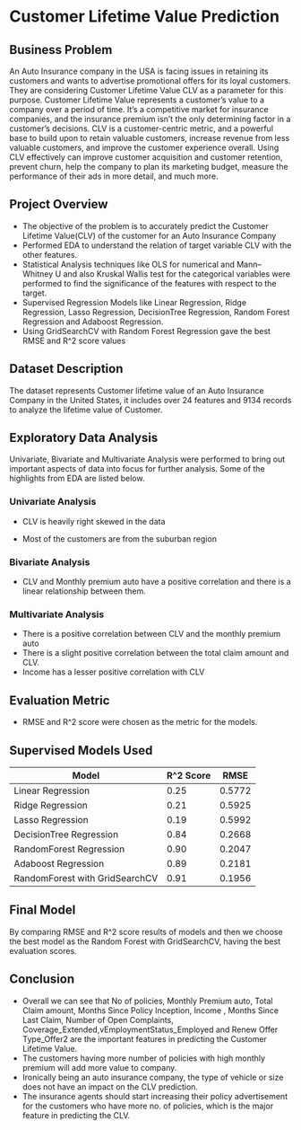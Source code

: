 # Customer Lifetime Value Prediction

## Business Problem
An Auto Insurance company in the USA is facing issues in retaining its customers and wants to advertise promotional offers for its loyal customers. They are considering Customer Lifetime Value CLV as a parameter for this purpose. Customer Lifetime Value represents a customer’s value to a company over a period of time. It’s a competitive market for insurance companies, and the insurance premium isn’t the only determining factor in a customer’s decisions. CLV is a customer-centric metric, and a powerful base to build upon to retain valuable customers, increase revenue from less valuable customers, and improve the customer experience overall. Using CLV effectively can improve customer acquisition and customer retention, prevent churn, help the company to plan its marketing budget, measure the performance of their ads in more detail, and much more.

## Project Overview
- The objective of the problem is to accurately predict the Customer Lifetime Value(CLV) of the customer for an Auto Insurance Company
- Performed EDA to understand the relation of target variable CLV with the other features.
- Statistical Analysis techniques like OLS for numerical and Mann–Whitney U and also Kruskal Wallis test for the categorical variables were performed to find the significance of the features with respect to the target.
- Supervised Regression Models like Linear Regression, Ridge Regression, Lasso Regression, DecisionTree Regression, Random Forest Regression and Adaboost Regression.
- Using GridSearchCV with Random Forest Regression gave the best RMSE and R^2 score values

## Dataset Description
The dataset represents Customer lifetime value of an Auto Insurance Company in the United States, it includes over 24 features and 9134 records to analyze the lifetime value of Customer.

## Exploratory Data Analysis
Univariate, Bivariate and Multivariate Analysis were performed to bring out important aspects of data into focus for further analysis. Some of the highlights from EDA are listed below.

### Univariate Analysis

- CLV is heavily right skewed in the data


- Most of the customers are from the suburban region

### Bivariate Analysis

- CLV and Monthly premium auto have a positive correlation and there is a linear relationship between them.

### Multivariate Analysis

- There is a positive correlation between CLV and the monthly premium auto
- There is a slight positive correlation between the total claim amount and CLV.
- Income has a lesser positive correlation with CLV

## Evaluation Metric
- RMSE and R^2 score were chosen as the metric for the models.

## Supervised Models Used
| Model      | R^2 Score | RMSE |
| ----------- | ----------- | ----------- |
| Linear Regression      | 0.25       |0.5772|
| Ridge Regression   | 0.21        |0.5925|
| Lasso Regression |  0.19    |0.5992|
| DecisionTree Regression | 0.84 |  0.2668 |
| RandomForest Regression | 0.90 | 0.2047 |
| Adaboost Regression |0.89|0.2181 |
| RandomForest with GridSearchCV | 0.91 | 0.1956 |


## Final Model
By comparing RMSE and R^2 score results of models and then we choose the best model as the Random Forest with GridSearchCV, having the best evaluation scores.

## Conclusion

- Overall we can see that No of policies, Monthly Premium auto, Total Claim amount, Months Since Policy Inception, Income	, Months Since Last Claim, Number of Open Complaints, Coverage_Extended,vEmploymentStatus_Employed and Renew Offer Type_Offer2 are the important features in predicting the Customer Lifetime Value.
- The customers having more number of policies with high monthly premium will add more value to company.
- Ironically being an auto insurance company, the type of vehicle or size does not have an impact on the CLV prediction.
- The insurance agents should start increasing their policy advertisement for the customers who have more no. of policies, which is the major feature in predicting the CLV.
